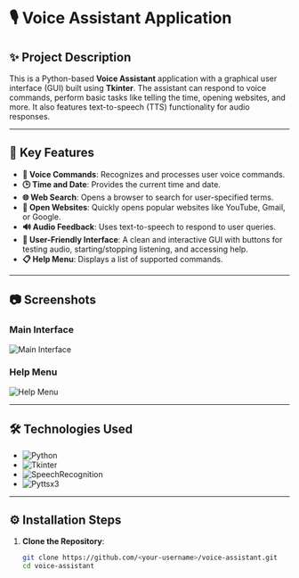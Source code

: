 # 🎙️ Voice Assistant Application

## **✨ Project Description**
This is a Python-based **Voice Assistant** application with a graphical user interface (GUI) built using **Tkinter**. The assistant can respond to voice commands, perform basic tasks like telling the time, opening websites, and more. It also features text-to-speech (TTS) functionality for audio responses.

---

## **🔧 Key Features**
- **🎤 Voice Commands**: Recognizes and processes user voice commands.
- **🕒 Time and Date**: Provides the current time and date.
- **🌐 Web Search**: Opens a browser to search for user-specified terms.
- **📂 Open Websites**: Quickly opens popular websites like YouTube, Gmail, or Google.
- **🔊 Audio Feedback**: Uses text-to-speech to respond to user queries.
- **🎨 User-Friendly Interface**: A clean and interactive GUI with buttons for testing audio, starting/stopping listening, and accessing help.
- **📋 Help Menu**: Displays a list of supported commands.

---

## **📷 Screenshots**
### Main Interface
![Main Interface](assets/main_interface.png)

### Help Menu
![Help Menu](assets/help_menu.png)

---

## **🛠️ Technologies Used**
- ![Python](https://img.shields.io/badge/Python-3.9-blue?logo=python&logoColor=white)
- ![Tkinter](https://img.shields.io/badge/Tkinter-GUI-orange)
- ![SpeechRecognition](https://img.shields.io/badge/SpeechRecognition-3.8.1-green)
- ![Pyttsx3](https://img.shields.io/badge/Pyttsx3-TTS-yellow)

---

## **⚙️ Installation Steps**
1. **Clone the Repository**:
   ```bash
   git clone https://github.com/<your-username>/voice-assistant.git
   cd voice-assistant
